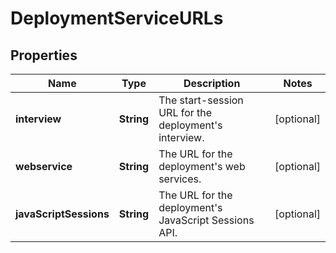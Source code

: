 
# DeploymentServiceURLs

## Properties
Name | Type | Description | Notes
------------ | ------------- | ------------- | -------------
**interview** | **String** | The start-session URL for the deployment&#39;s interview. |  [optional]
**webservice** | **String** | The URL for the deployment&#39;s web services. |  [optional]
**javaScriptSessions** | **String** | The URL for the deployment&#39;s JavaScript Sessions API. |  [optional]



